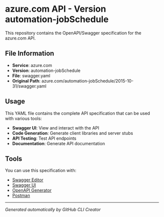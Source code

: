 # azure.com API - Version automation-jobSchedule

This repository contains the OpenAPI/Swagger specification for the azure.com API.

## File Information

- **Service**: azure.com
- **Version**: automation-jobSchedule
- **File**: swagger.yaml
- **Original Path**: azure.com/automation-jobSchedule/2015-10-31/swagger.yaml

## Usage

This YAML file contains the complete API specification that can be used with various tools:

- **Swagger UI**: View and interact with the API
- **Code Generation**: Generate client libraries and server stubs
- **API Testing**: Test API endpoints
- **Documentation**: Generate API documentation

## Tools

You can use this specification with:

- [Swagger Editor](https://editor.swagger.io/)
- [Swagger UI](https://swagger.io/tools/swagger-ui/)
- [OpenAPI Generator](https://openapi-generator.tech/)
- [Postman](https://www.postman.com/)

---

*Generated automatically by GitHub CLI Creator*
